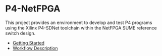 # P4-NetFPGA

This project provides an environment to develop and test P4 programs using the Xilinx P4-SDNet toolchain within the NetFPGA SUME reference switch design.

* [Getting Started]()
* [Workflow Description]()